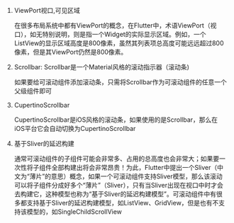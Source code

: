 1. ViewPort视口,可见区域

   在很多布局系统中都有ViewPort的概念，在Flutter中，术语ViewPort（视口），如无特别说明，则是指一个Widget的实际显示区域。例如，一个ListView的显示区域高度是800像素，虽然其列表项总高度可能远远超过800像素，但是其ViewPort仍然是800像素。

2. Scrollbar: Scrollbar是一个Material风格的滚动指示器（滚动条)

   如果要给可滚动组件添加滚动条，只需将Scrollbar作为可滚动组件的任意一个父级组件即可

3. CupertinoScrollbar

   CupertinoScrollbar是iOS风格的滚动条，如果使用的是Scrollbar，那么在iOS平台它会自动切换为CupertinoScrollbar

4. 基于Sliver的延迟构建

   通常可滚动组件的子组件可能会非常多、占用的总高度也会非常大；如果要一次性将子组件全部构建出将会非常昂贵！为此，Flutter中提出一个Sliver（中文为“薄片”的意思）概念，如果一个可滚动组件支持Sliver模型，那么该滚动可以将子组件分成好多个“薄片”（Sliver），只有当Sliver出现在视口中时才会去构建它，这种模型也称为“基于Sliver的延迟构建模型”。可滚动组件中有很多都支持基于Sliver的延迟构建模型，如ListView、GridView，但是也有不支持该模型的，如SingleChildScrollView